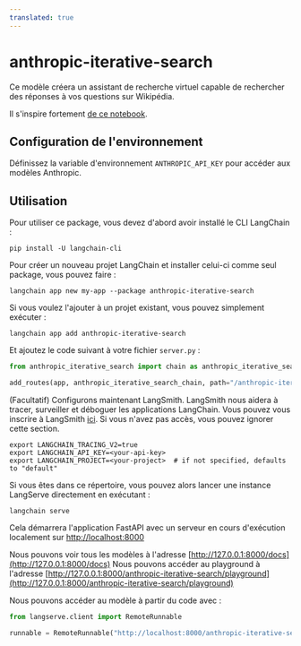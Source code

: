 ```yaml
---
translated: true
---
```


# anthropic-iterative-search

Ce modèle créera un assistant de recherche virtuel capable de rechercher des réponses à vos questions sur Wikipédia.

Il s'inspire fortement [de ce notebook](https://github.com/anthropics/anthropic-cookbook/blob/main/long_context/wikipedia-search-cookbook.ipynb).

## Configuration de l'environnement

Définissez la variable d'environnement `ANTHROPIC_API_KEY` pour accéder aux modèles Anthropic.

## Utilisation

Pour utiliser ce package, vous devez d'abord avoir installé le CLI LangChain :

```shell
pip install -U langchain-cli
```

Pour créer un nouveau projet LangChain et installer celui-ci comme seul package, vous pouvez faire :

```shell
langchain app new my-app --package anthropic-iterative-search
```

Si vous voulez l'ajouter à un projet existant, vous pouvez simplement exécuter :

```shell
langchain app add anthropic-iterative-search
```

Et ajoutez le code suivant à votre fichier `server.py` :

```python
from anthropic_iterative_search import chain as anthropic_iterative_search_chain

add_routes(app, anthropic_iterative_search_chain, path="/anthropic-iterative-search")
```

(Facultatif) Configurons maintenant LangSmith.
LangSmith nous aidera à tracer, surveiller et déboguer les applications LangChain.
Vous pouvez vous inscrire à LangSmith [ici](https://smith.langchain.com/).
Si vous n'avez pas accès, vous pouvez ignorer cette section.

```shell
export LANGCHAIN_TRACING_V2=true
export LANGCHAIN_API_KEY=<your-api-key>
export LANGCHAIN_PROJECT=<your-project>  # if not specified, defaults to "default"
```

Si vous êtes dans ce répertoire, vous pouvez alors lancer une instance LangServe directement en exécutant :

```shell
langchain serve
```

Cela démarrera l'application FastAPI avec un serveur en cours d'exécution localement sur
[http://localhost:8000](http://localhost:8000)

Nous pouvons voir tous les modèles à l'adresse [http://127.0.0.1:8000/docs](http://127.0.0.1:8000/docs)
Nous pouvons accéder au playground à l'adresse [http://127.0.0.1:8000/anthropic-iterative-search/playground](http://127.0.0.1:8000/anthropic-iterative-search/playground)

Nous pouvons accéder au modèle à partir du code avec :

```python
from langserve.client import RemoteRunnable

runnable = RemoteRunnable("http://localhost:8000/anthropic-iterative-search")
```
